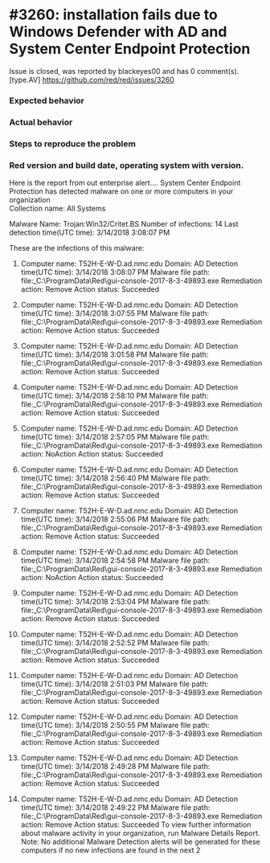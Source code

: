 
#3260: installation fails due to Windows Defender with AD and System Center Endpoint Protection
================================================================================
Issue is closed, was reported by blackeyes00 and has 0 comment(s).
[type.AV]
<https://github.com/red/red/issues/3260>

### Expected behavior
### Actual behavior
### Steps to reproduce the problem
### Red version and build date, operating system with version.

Here is the report from out enterprise alert....
System Center Endpoint Protection has detected malware on one or more computers in your organization  
Collection name: All Systems

Malware Name: Trojan:Win32/Critet.BS
Number of infections: 14
Last detection time(UTC time): 3/14/2018 3:08:07 PM

These are the infections of this malware:
1. Computer name: T52H-E-W-D.ad.nmc.edu
Domain: AD
Detection time(UTC time): 3/14/2018 3:08:07 PM
Malware file path: file:_C:\ProgramData\Red\gui-console-2017-8-3-49893.exe  Remediation action: Remove
Action status: Succeeded 

2. Computer name: T52H-E-W-D.ad.nmc.edu
Domain: AD
Detection time(UTC time): 3/14/2018 3:07:55 PM
Malware file path: file:_C:\ProgramData\Red\gui-console-2017-8-3-49893.exe  Remediation action: Remove
Action status: Succeeded 

3. Computer name: T52H-E-W-D.ad.nmc.edu
Domain: AD
Detection time(UTC time): 3/14/2018 3:01:58 PM
Malware file path: file:_C:\ProgramData\Red\gui-console-2017-8-3-49893.exe  Remediation action: Remove
Action status: Succeeded 

4. Computer name: T52H-E-W-D.ad.nmc.edu
Domain: AD
Detection time(UTC time): 3/14/2018 2:58:10 PM
Malware file path: file:_C:\ProgramData\Red\gui-console-2017-8-3-49893.exe  Remediation action: Remove
Action status: Succeeded 

5. Computer name: T52H-E-W-D.ad.nmc.edu
Domain: AD
Detection time(UTC time): 3/14/2018 2:57:05 PM
Malware file path: file:_C:\ProgramData\Red\gui-console-2017-8-3-49893.exe  Remediation action: NoAction
Action status: Succeeded 

6. Computer name: T52H-E-W-D.ad.nmc.edu
Domain: AD
Detection time(UTC time): 3/14/2018 2:56:40 PM
Malware file path: file:_C:\ProgramData\Red\gui-console-2017-8-3-49893.exe  Remediation action: Remove
Action status: Succeeded 

7. Computer name: T52H-E-W-D.ad.nmc.edu
Domain: AD
Detection time(UTC time): 3/14/2018 2:55:06 PM
Malware file path: file:_C:\ProgramData\Red\gui-console-2017-8-3-49893.exe  Remediation action: Remove
Action status: Succeeded 

8. Computer name: T52H-E-W-D.ad.nmc.edu
Domain: AD
Detection time(UTC time): 3/14/2018 2:54:58 PM
Malware file path: file:_C:\ProgramData\Red\gui-console-2017-8-3-49893.exe  Remediation action: NoAction
Action status: Succeeded 

9. Computer name: T52H-E-W-D.ad.nmc.edu
Domain: AD
Detection time(UTC time): 3/14/2018 2:53:04 PM
Malware file path: file:_C:\ProgramData\Red\gui-console-2017-8-3-49893.exe  Remediation action: Remove
Action status: Succeeded 

10. Computer name: T52H-E-W-D.ad.nmc.edu
Domain: AD
Detection time(UTC time): 3/14/2018 2:52:52 PM
Malware file path: file:_C:\ProgramData\Red\gui-console-2017-8-3-49893.exe  Remediation action: Remove
Action status: Succeeded 

11. Computer name: T52H-E-W-D.ad.nmc.edu
Domain: AD
Detection time(UTC time): 3/14/2018 2:51:03 PM
Malware file path: file:_C:\ProgramData\Red\gui-console-2017-8-3-49893.exe  Remediation action: Remove
Action status: Succeeded 

12. Computer name: T52H-E-W-D.ad.nmc.edu
Domain: AD
Detection time(UTC time): 3/14/2018 2:50:55 PM
Malware file path: file:_C:\ProgramData\Red\gui-console-2017-8-3-49893.exe  Remediation action: Remove
Action status: Succeeded 

13. Computer name: T52H-E-W-D.ad.nmc.edu
Domain: AD
Detection time(UTC time): 3/14/2018 2:49:28 PM
Malware file path: file:_C:\ProgramData\Red\gui-console-2017-8-3-49893.exe  Remediation action: Remove
Action status: Succeeded 

14. Computer name: T52H-E-W-D.ad.nmc.edu
Domain: AD
Detection time(UTC time): 3/14/2018 2:49:22 PM
Malware file path: file:_C:\ProgramData\Red\gui-console-2017-8-3-49893.exe  Remediation action: Remove
Action status: Succeeded
To view further information about malware activity in your organization, run Malware Details Report.  
Note: No additional Malware Detection alerts will be generated for these computers if no new infections are found in the next 2


